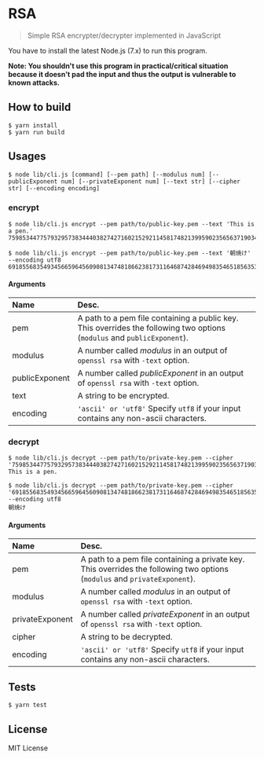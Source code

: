 # RSA

> Simple RSA encrypter/decrypter implemented in JavaScript

You have to install the latest Node.js (7.x) to run this program.

**Note: You shouldn't use this program in practical/critical situation because it doesn't pad the input and thus the output is vulnerable to known attacks.**

## How to build

```console
$ yarn install
$ yarn run build
```

## Usages

```console
$ node lib/cli.js [command] [--pem path] [--modulus num] [--publicExponent num] [--privateExponent num] [--text str] [--cipher str] [--encoding encoding]
```

### encrypt

```console
$ node lib/cli.js encrypt --pem path/to/public-key.pem --text 'This is a pen.'
75985344775793295738344403827427160215292114581748213995902356563719034311839
```

```console
$ node lib/cli.js encrypt --pem path/to/public-key.pem --text '朝焼け' --encoding utf8
69185568354934566596456090813474818662381731164687428469498354651856353945321
```

#### Arguments

|Name|Desc.|
|:--|:--|
|pem|A path to a pem file containing a public key. This overrides the following two options (`modulus` and `publicExponent`).|
|modulus|A number called *modulus* in an output of `openssl rsa` with `-text` option.|
|publicExponent|A number called *publicExponent* in an output of `openssl rsa` with `-text` option.|
|text|A string to be encrypted.|
|encoding|`'ascii' or 'utf8'` Specify `utf8` if your input contains any non-ascii characters.|

### decrypt

```console
$ node lib/cli.js decrypt --pem path/to/private-key.pem --cipher '75985344775793295738344403827427160215292114581748213995902356563719034311839'
This is a pen.
```

```console
$ node lib/cli.js decrypt --pem path/to/private-key.pem --cipher '69185568354934566596456090813474818662381731164687428469498354651856353945321' --encoding utf8
朝焼け
```

#### Arguments

|Name|Desc.|
|:--|:--|
|pem|A path to a pem file containing a private key. This overrides the following two options (`modulus` and `privateExponent`).|
|modulus|A number called *modulus* in an output of `openssl rsa` with `-text` option.|
|privateExponent|A number called *privateExponent* in an output of `openssl rsa` with `-text` option.|
|cipher|A string to be decrypted.|
|encoding|`'ascii' or 'utf8'` Specify `utf8` if your input contains any non-ascii characters.|

## Tests

```console
$ yarn test
```

## License

MIT License
